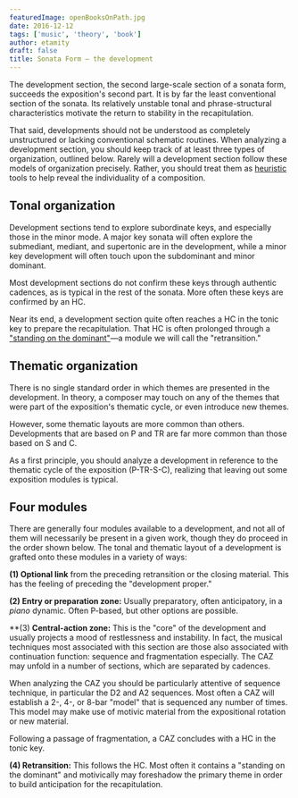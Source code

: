 ```yaml
---
featuredImage: openBooksOnPath.jpg
date: 2016-12-12
tags: ['music', 'theory', 'book']
author: etamity
draft: false
title: Sonata Form – the development
---
```


The development section, the second large-scale section of a sonata form, succeeds the exposition's second part. It is by far the least conventional section of the sonata. Its relatively unstable tonal and phrase-structural characteristics motivate the return to stability in the recapitulation.

That said, developments should not be understood as completely unstructured or lacking conventional schematic routines. When analyzing a development section, you should keep track of at least three types of organization, outlined below. Rarely will a development section follow these models of organization precisely. Rather, you should treat them as [heuristic](https://en.wikipedia.org/wiki/Heuristic) tools to help reveal the individuality of a composition.

## Tonal organization

Development sections tend to explore subordinate keys, and especially those in the minor mode. A major key sonata will often explore the submediant, mediant, and supertonic are in the development, while a minor key development will often touch upon the subdominant and minor dominant.

Most development sections do not confirm these keys through authentic cadences, as is typical in the rest of the sonata. More often these keys are confirmed by an HC.

Near its end, a development section quite often reaches a HC in the tonic key to prepare the recapitulation. That HC is often prolonged through a ["standing on the dominant"](externalExpansions/)—a module we will call the "retransition."

## Thematic organization

There is no single standard order in which themes are presented in the development. In theory, a composer may touch on any of the themes that were part of the exposition's thematic cycle, or even introduce new themes.

However, some thematic layouts are more common than others. Developments that are based on P and TR are far more common than those based on S and C. 

As a first principle, you should analyze a development in reference to the thematic cycle of the exposition (P-TR-S-C), realizing that leaving out some exposition modules is typical.

## Four modules

There are generally four modules available to a development, and not all of them will necessarily be present in a given work, though they do proceed in the order shown below. The tonal and thematic layout of a development is grafted onto these modules in a variety of ways:

**(1) Optional link** from the preceding retransition or the closing material. This has the feeling of preceding the "development proper."

**(2) Entry or preparation zone:** Usually preparatory, often anticipatory, in a *piano* dynamic. Often P-based, but other options are possible.

**(3) **Central-action zone:** This is the "core" of the development and usually projects a mood of restlessness and instability. In fact, the musical techniques most associated with this section are those also associated with continuation function: sequence and fragmentation especially. The CAZ may unfold in a number of  sections, which are separated by cadences.

When analyzing the CAZ you should be particularly attentive of sequence technique, in particular the D2 and A2 sequences. Most often a CAZ will establish a 2-, 4-, or 8-bar "model" that is sequenced any number of times. This model may make use of motivic material from the expositional rotation or new material.

Following a passage of fragmentation, a CAZ concludes with a HC in the tonic key.

**(4)  Retransition:** This follows the HC. Most often it contains a "standing on the dominant" and motivically may foreshadow the primary theme in order to build anticipation for the recapitulation.

